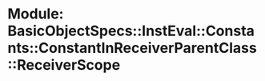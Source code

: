 # Module: BasicObjectSpecs::InstEval::Constants::ConstantInReceiverParentClass::ReceiverScope
    




